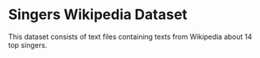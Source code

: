 # Singers Wikipedia Dataset
This dataset consists of text files containing texts from Wikipedia about 14 top singers.
